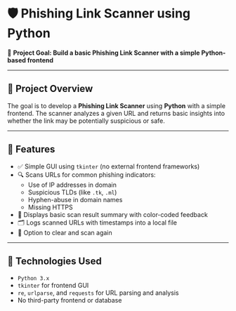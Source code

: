 # 🛡️ Phishing Link Scanner using Python

🎯 **Project Goal: Build a basic Phishing Link Scanner with a simple Python-based frontend**

---

## 📌 Project Overview

The goal is to develop a **Phishing Link Scanner** using **Python** with a simple frontend. The scanner analyzes a given URL and returns basic insights into whether the link may be potentially suspicious or safe.

---

## 🚀 Features

- ✅ Simple GUI using `tkinter` (no external frontend frameworks)
- 🔍 Scans URLs for common phishing indicators:
  - Use of IP addresses in domain
  - Suspicious TLDs (like `.tk`, `.ml`)
  - Hyphen-abuse in domain names
  - Missing HTTPS
- 📄 Displays basic scan result summary with color-coded feedback
- 🗂️ Logs scanned URLs with timestamps into a local file
- 🔁 Option to clear and scan again

---

## 🧰 Technologies Used

- `Python 3.x`
- `tkinter` for frontend GUI
- `re`, `urlparse`, and `requests` for URL parsing and analysis
- No third-party frontend or database

